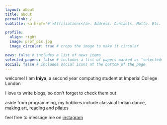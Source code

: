 ```yaml
---
layout: about
title: about
permalink: /
subtitle: <a href='#'>Affiliations</a>. Address. Contacts. Motto. Etc.

profile:
  align: right
  image: prof_pic.jpg
  image_circular: true # crops the image to make it circular

news: false # includes a list of news items
selected_papers: false # includes a list of papers marked as "selected={true}"
social: false # includes social icons at the bottom of the page
---
```

welcome! 
I am **Iniya**, a second year computing student at Imperial College London

I love to write blogs, so don't forget to check them out

aside from programming, my hobbies include classical Indian dance, making art, reading and pilates

feel free to message me on [instagram](https://www.instagram.com/iniyamuraari)

